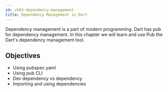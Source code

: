 ```yaml
---
id: ch03-dependency-management
title: Dependency Management in Dart
---
```


Dependency management is a part of modern programming. Dart has pub for dependency management. In this chapter we will learn and use Pub the Dart's dependency management tool.

## Objectives

- Using pubspec.yaml
- Using pub CLI
- Dev dependency vs dependency
- Importing and using dependencies
